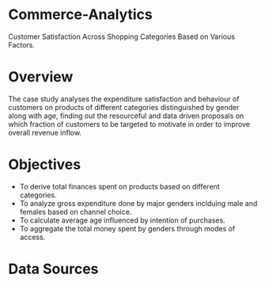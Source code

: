 # Commerce-Analytics
Customer Satisfaction Across Shopping Categories Based on Various Factors.
# Overview
The case study analyses the expenditure satisfaction and behaviour of customers on products of different categories distinguished by gender along with age, finding out the resourceful and data driven proposals on which fraction of customers to be targeted to motivate in order to improve overall revenue inflow.
# Objectives
* To derive total finances spent on products based on different categories.
* To analyze gross expenditure done by major genders inclduing male and females based on channel choice.
* To calculate average age influenced by intention of purchases.
* To aggregate the total money spent by genders through modes of access.
# Data Sources
